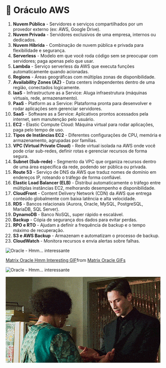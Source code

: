 # 📘 Oráculo AWS

1. **Nuvem Pública** - Servidores e serviços compartilhados por um provedor externo (ex: AWS, Google Drive).  
2. **Nuvem Privada** - Servidores exclusivos de uma empresa, internos ou dedicados.  
3. **Nuvem Híbrida** - Combinação de nuvem pública e privada para flexibilidade e segurança.  
4. **Serverless** - Modelo em que você roda código sem se preocupar com servidores; paga apenas pelo que usar.  
5. **Lambda** - Serviço serverless da AWS que executa funções automaticamente quando acionadas.  
6. **Regions** - Áreas geográficas com múltiplas zonas de disponibilidade.  
7. **Availability Zones (AZ)** - Data centers independentes dentro de uma região, conectados logicamente.  
8. **IaaS** - Infrastructure as a Service: Aluga infraestrutura (máquinas virtuais, rede, armazenamento).  
9. **PaaS** - Platform as a Service: Plataforma pronta para desenvolver e rodar aplicações sem gerenciar servidores.  
10. **SaaS** - Software as a Service: Aplicativos prontos acessados pela internet, sem manutenção pelo usuário.  
11. **EC2** - Elastic Compute Cloud: Máquina virtual para rodar aplicações, paga pelo tempo de uso.  
12. **Tipos de Instâncias EC2** - Diferentes configurações de CPU, memória e armazenamento, agrupadas por famílias.  
13. **VPC (Virtual Private Cloud)** - Rede virtual isolada na AWS onde você pode criar sub-redes, definir rotas e gerenciar recursos de forma segura.  
14. **Subnet (Sub-rede)** - Segmento da VPC que organiza recursos dentro de uma área específica da rede, podendo ser pública ou privada.  
15. **Route 53** - Serviço de DNS da AWS que traduz nomes de domínio em endereços IP, roteando o tráfego de forma confiável.  
16. **Elastic Load Balancer (ELB)** - Distribui automaticamente o tráfego entre múltiplas instâncias EC2, melhorando desempenho e disponibilidade.  
17. **CloudFront** - Content Delivery Network (CDN) da AWS que entrega conteúdo globalmente com baixa latência e alta velocidade.  
18. **RDS** - Bancos relacionais (Aurora, Oracle, MySQL, PostgreSQL, MariaDB, SQL Server).  
19. **DynamoDB** - Banco NoSQL, super rápido e escalável.  
20. **Backup** - Cópia de segurança dos dados para evitar perdas.  
21. **RPO e RTO** - Ajudam a definir a frequência de backup e o tempo máximo de recuperação.  
22. **S3 e AWS Backup** - Armazenam e automatizam o processo de backup.  
23. **CloudWatch** - Monitora recursos e envia alertas sobre falhas.

![Oracle - Hmm... interessante](https://media.tenor.com/Ms0bC0KZJoUAAAAC/matrix-oracle-hmm-interesting-that%27s-interesting-now-i%27m-supposed-to-say-the-matrix-gif-10880580184293565007.gif)
<div class="tenor-gif-embed" data-postid="10880580184293565007" data-share-method="host" data-aspect-ratio="1.80435" data-width="100%"><a href="https://tenor.com/view/matrix-oracle-hmm-interesting-that%27s-interesting-now-i%27m-supposed-to-say-the-matrix-gif-10880580184293565007">Matrix Oracle Hmm Interesting GIF</a>from <a href="https://tenor.com/search/matrix+oracle-gifs">Matrix Oracle GIFs</a></div> <script type="text/javascript" async src="https://tenor.com/embed.js"></script>

![Oracle - Hmm... interessante](https://media.tenor.com/Ms0bC0KZJoUAAAAC/matrix-oracle-hmm-interesting-that%27s-interesting-now-i%27m-supposed-to-say-the-matrix-gif.gif)

![Oracle - Hmm... interessante](../assets/tenor.gif)